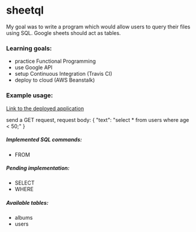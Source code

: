# sheetql
My goal was to write a program which would allow users to query their files using SQL.
Google sheets should act as tables.

### Learning goals:
- practice Functional Programming
- use Google API
- setup Continuous Integration (Travis CI)
- deploy to cloud (AWS Beanstalk)

### Example usage:

[Link to the deployed application](http://sheetql.us-east-2.elasticbeanstalk.com/)

send a GET request, request body:
{
    "text": "select * from users where age < 50;"
}
    

##### Implemented SQL commands:
- FROM

##### Pending implementation:
- SELECT
- WHERE

##### Available tables:
- albums
- users
